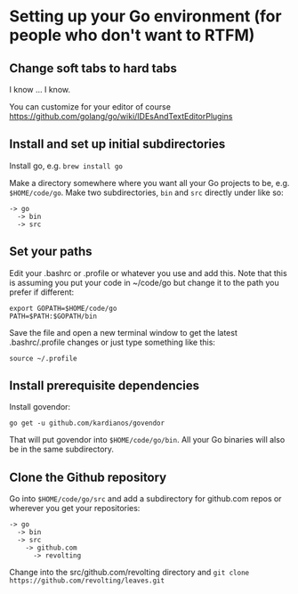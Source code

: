 # Setting up your Go environment (for people who don't want to RTFM)

## Change soft tabs to hard tabs

I know ... I know.

You can customize for your editor of course https://github.com/golang/go/wiki/IDEsAndTextEditorPlugins

## Install and set up initial subdirectories

Install go, e.g. `brew install go`

Make a directory somewhere where you want all your Go projects to be, e.g. `$HOME/code/go`. Make two subdirectories, `bin` and `src` directly under like so:

```
-> go
  -> bin
  -> src
```

## Set your paths

Edit your .bashrc or .profile or whatever you use and add this. Note that this is assuming you put your code in ~/code/go but change it to the path you prefer if different:

```
export GOPATH=$HOME/code/go
PATH=$PATH:$GOPATH/bin
```

Save the file and open a new terminal window to get the latest .bashrc/.profile changes or just type something like this:

```
source ~/.profile
```

## Install prerequisite dependencies

Install govendor:

```
go get -u github.com/kardianos/govendor
```

That will put govendor into `$HOME/code/go/bin`. All your Go binaries will also be in the same subdirectory.

## Clone the Github repository

Go into `$HOME/code/go/src` and add a subdirectory for github.com repos or wherever you get your repositories:

```
-> go
  -> bin
  -> src
    -> github.com
      -> revolting
```

Change into the src/github.com/revolting directory and `git clone https://github.com/revolting/leaves.git`
